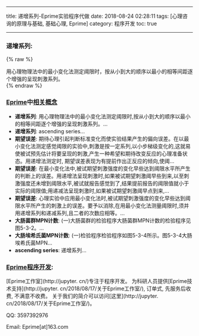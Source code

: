 
---
title: 递增系列-Eprime实验程序代做
date: 2018-08-24 02:28:11
tags: [心理咨询的原理与基础, 基础心理, Eprime]
category: 程序开发
toc: true

---



<span></span>
<!-- more -->



### 递增系列:

{% raw %}
<div class="p1">用心理物理法中的最小变化法测定阈限时，按从小到大的顺序以最小的相等间距逐个增强的呈现刺激系列。</div>
{% endraw %}



### [Eprime](/tags/Eprime/)中[相关概念](/categories/程序开发)

- **递增系列**: 用心理物理法中的最小变化法测定阈限时,按从小到大的顺序以最小的相等间距逐个增强的呈现刺激系列。...
- **递增系列**: ascending series...
- **期望误差**: 期待心理引起判断标准变化而使实验结果产生的偏向误差。在以最小变化法测定感觉阈限的实验中,刺激是按一定系列,以小步梯级变化的,这就易使被试预先估计将要呈现的刺激,产生一种希望和期待改变反应的心理准备状态。用递增法测定时, 期望误差表现为有提前作出正反应的倾向,使阈...
- **期望误差**: 在最小变化法中,被试期望刺激强度的变化早些达到阈限水平所产生的判断上的误差。用递增法呈现刺激时,如果被试期望刺激阈早些到来,以至刺激强度还未增到阈限水平,被试就报告感觉到了,结果提前报告的阈限值就小于实际的阈限值;用递减法呈现刺激时,如果被试期望刺激阈早点到来,...
- **期望误差**: 心理实验中应用最小变化法时,被试期望刺激强度的变化早些达到阈限水平所产生的刺激上的误差。要予以消除,在用最小变化法测量阈限时,须并用递增系列和递减系列,且二者的次数应相等。...
- **大肠菌群MPN计数**: (一)大肠菌群的检验程序大肠菌群MPN计数的检验程序见图5-3-2。...
- **大肠埃希氏菌MPN计数**: (一)检验程序检验程序如图5-3-4所示。图5-3-4大肠埃希氏菌MPN...
- **ascending series**: 递增系列...




### [Eprime](/tags/Eprime/)[程序开发](/categories/程序开发/):
[Eprime工作室](http://jupyter. cn/)专注于程序开发。
为科研人员提供[Eprime技术支持](http://jupyter. cn/2018/08/17/关于Eprime工作室/), 订单式, 先服务后收费, 不满意不收费。
关于我们的简介可以访问[这里](http://jupyter. cn/2018/08/17/关于Eprime工作室/)。

QQ: 3597392976

Email: Eprime[at]163.com


